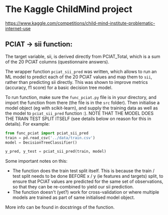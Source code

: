# The Kaggle ChildMind project
https://www.kaggle.com/competitions/child-mind-institute-problematic-internet-use

## PCIAT -> sii function: 
The target variable, sii, is derived directly from PCIAT_Total, which is a sum of the 20 PCIAT columns (questionnaire answers).

The wrapper function `pciat_sii_pred` was written, which allows to run an ML model to predict each of the 20 PCIAT values and map them to `sii`, rather than predicting sii directly. This was shown to improve metrics (accuracy, f1 score) for a basic decision tree model. 

To run function, make sure the `func_pciat.py` file is in your directory, and import the function from there (the file is in the `src` folder). Then initialise a model object (eg with scikit-learn), and supply the training data as well as the model to  `pciat_sii_pred` function :). NOTE THAT THE MODEL DOES THE TRAIN TEST SPLIT ITSELF (see details below on reason for this in details). For example:

```python 
from func_pciat import pciat_sii_pred
train = pd.read_csv('../data/train.csv')
model = DecisionTreeClassifier()

y_pred, y_test = pciat_sii_pred(train, model)

```

Some important notes on this: 
- The function does the train test split itself. This is because the train / test split needs to be done BEFORE x / y (ie features and targets) split, to ensure that PCIAT values are predicted for the same set of observations, so that they can be re-combined to yield our sii prediction.  
- The function doesn't (yet?) work for cross-validation or where multiple models are trained as part of same initialised model object. 


More info can be found in docstrings of the function.